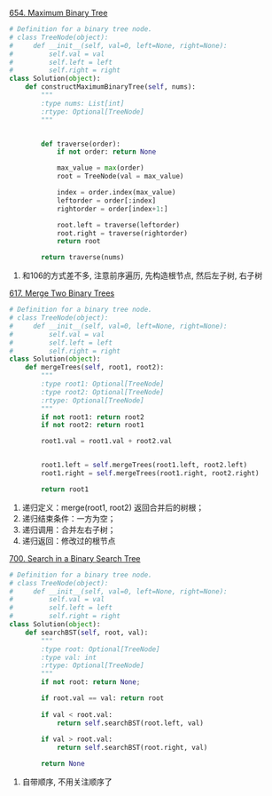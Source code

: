 
[654. Maximum Binary Tree](https://leetcode.com/problems/maximum-binary-tree/description/)
```python
# Definition for a binary tree node.
# class TreeNode(object):
#     def __init__(self, val=0, left=None, right=None):
#         self.val = val
#         self.left = left
#         self.right = right
class Solution(object):
    def constructMaximumBinaryTree(self, nums):
        """
        :type nums: List[int]
        :rtype: Optional[TreeNode]
        """


        def traverse(order):
            if not order: return None

            max_value = max(order)
            root = TreeNode(val = max_value)

            index = order.index(max_value)
            leftorder = order[:index]
            rightorder = order[index+1:]

            root.left = traverse(leftorder)
            root.right = traverse(rightorder)
            return root

        return traverse(nums)
```
1. 和106的方式差不多, 注意前序遍历, 先构造根节点, 然后左子树, 右子树

[617. Merge Two Binary Trees](https://leetcode.com/problems/merge-two-binary-trees/description/)
```python
# Definition for a binary tree node.
# class TreeNode(object):
#     def __init__(self, val=0, left=None, right=None):
#         self.val = val
#         self.left = left
#         self.right = right
class Solution(object):
    def mergeTrees(self, root1, root2):
        """
        :type root1: Optional[TreeNode]
        :type root2: Optional[TreeNode]
        :rtype: Optional[TreeNode]
        """
        if not root1: return root2
        if not root2: return root1

        root1.val = root1.val + root2.val


        root1.left = self.mergeTrees(root1.left, root2.left)
        root1.right = self.mergeTrees(root1.right, root2.right)

        return root1

```

1.  递归定义：merge(root1, root2) 返回合并后的树根；
2. 递归结束条件：一方为空；
3. 递归调用：合并左右子树；
4. 递归返回：修改过的根节点

[700. Search in a Binary Search Tree](https://leetcode.com/problems/search-in-a-binary-search-tree/description/)
```python
# Definition for a binary tree node.
# class TreeNode(object):
#     def __init__(self, val=0, left=None, right=None):
#         self.val = val
#         self.left = left
#         self.right = right
class Solution(object):
    def searchBST(self, root, val):
        """
        :type root: Optional[TreeNode]
        :type val: int
        :rtype: Optional[TreeNode]
        """
        if not root: return None;

        if root.val == val: return root
        
        if val < root.val:
            return self.searchBST(root.left, val)
        
        if val > root.val:
            return self.searchBST(root.right, val)

        return None
```

1. 自带顺序, 不用关注顺序了